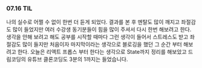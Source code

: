 ### 07.16 TIL

<p>나의 실수로 어쩔 수 없이 한번 더 듣게 되었다.
결과를 본 후 멘탈도 많이 깨지고 좌절감도 많이 들었지만
여러 수강생 동기분들이 힘을 많이 주셔서 다시 한번 해보려고 한다.
생각을 안해 보려고 해도 공부를 시작할 때마다 그런 생각이 들어서
스트레스도 받고 좌절감도 많이 들지만 처음이자 마지막이라는 생각으로
블로깅을 했던 그 순간 부터 해보려고 한다. 오늘은 리액트 프롭스 부터 
한다는 생각으로 State까지 정리를 해보았고 드림코딩의 유튜브 클론코딩도
3분의 1까지는 들었습니다.